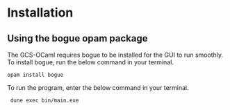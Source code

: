 # Installation

## Using the bogue opam package

The GCS-OCaml requires bogue to be installed for the GUI to run smoothly. To install bogue, run the below command in your terminal.

```
opam install bogue
```

To run the program, enter the below command in your terminal.

```
 dune exec bin/main.exe
```